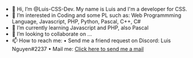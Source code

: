 - 👋 Hi, I’m @Luis-CSS-Dev. My name is Luis and I'm a developer for CSS.
- 👀 I’m interested in Coding and some PL such as: Web Programmming Language, Javascript, PHP, Python, Pascal, C++, C#
- 🌱 I’m currently learning Javascript and PHP, also Pascal
- 💞️ I’m looking to collaborate on ...
- 📫 How to reach me:
• Send me a friend request on Discord: Luis Nguyen#2237
• Mail me: [Click here to send me a mail](mailto:luisnguyen.dev@gmail.com)

<!---
Luis-CSS-Dev/Luis-CSS-Dev is a ✨ special ✨ repository because its `README.md` (this file) appears on your GitHub profile.
You can click the Preview link to take a look at your changes.
--->
